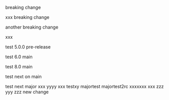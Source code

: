 breaking change

xxx
breaking change

another breaking change

xxx

test 5.0.0 pre-release

test 6.0 main

test 8.0 main

test next on main

test next major
xxx
yyyy
xxx
testxy
majortest
majortest2rc
xxxxxxx
xxx
zzz
yyy
zzz
new change
